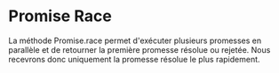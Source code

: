 # Promise Race

La méthode Promise.race permet d'exécuter plusieurs promesses en parallèle et de retourner la première promesse résolue ou rejetée. Nous recevrons donc uniquement la promesse résolue le plus rapidement.


